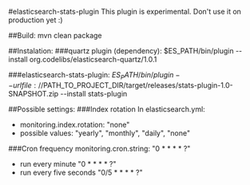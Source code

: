 #elasticsearch-stats-plugin
This plugin is experimental. Don't use it on production yet :)

##Build:
mvn clean package

##Instalation:
###quartz plugin (dependency):
$ES_PATH/bin/plugin --install org.codelibs/elasticsearch-quartz/1.0.1

###elasticsearch-stats-plugin:
$ES_PATH/bin/plugin --url file://$PATH_TO_PROJECT_DIR/target/releases/stats-plugin-1.0-SNAPSHOT.zip --install stats-plugin

##Possible settings:
###Index rotation
In elasticsearch.yml:
* monitoring.index.rotation: "none"
* possible values: "yearly", "monthly", "daily", "none"

###Cron frequency
monitoring.cron.string: "0 * * * * ?"
* run every minute "0 * * * * ?"
* run every five seconds "0/5 * * * * ?"

